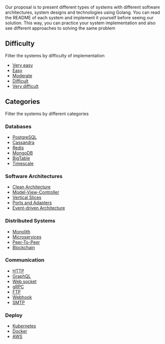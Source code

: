 Our proposal is to present different types of systems with different software architectures, system designs and technologies using Golang.
You can read the README of each system and implement it yourself before seeing our solution. This way, you can practice your system implementation
and also see different approaches to solving the same problem

## Difficulty

Filter the systems by difficulty of implementation

- [Very easy]()
- [Easy]()
- [Moderate]()
- [Difficult]()
- [Very difficult]()

## Categories

Filter the systems by different categories

### Databases

- [PostgreSQL]()
- [Cassandra]()
- [Redis]()
- [MongoDB]()
- [BigTable]()
- [Timescale]()

### Software Architectures

- [Clean Architecture]()
- [Model-View-Controller]()
- [Vertical Slices]()
- [Ports and Adapters]()
- [Event-driven Architecture]()

### Distributed Systems

- [Monolith]()
- [Microservices]()
- [Peer-To-Peer]()
- [Blockchain]()

### Communication

- [HTTP]()
- [GraphQL]()
- [Web socket]()
- [gRPC]()
- [FTP]()
- [Webhook]()
- [SMTP]()

### Deploy

- [Kubernetes]()
- [Docker]()
- [AWS]()

